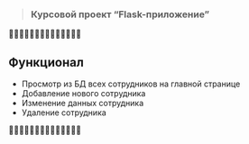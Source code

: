 > ### Курсовой проект “Flask-приложение”
:snake::snake::snake::snake::snake::snake::snake::snake::snake::snake::snake::snake::snake::snake:

## Функционал

- Просмотр из БД всех сотрудников на главной странице
- Добавление нового сотрудника
- Изменение данных сотрудника
- Удаление сотрудника

:snake::snake::snake::snake::snake::snake::snake::snake::snake::snake::snake::snake::snake::snake:
